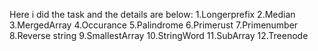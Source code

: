 Here i did the task and the details are below:
1.Longerprefix
2.Median
3.MergedArray
4.Occurance
5.Palindrome
6.Primerust
7.Primenumber
8.Reverse string
9.SmallestArray
10.StringWord
11.SubArray
12.Treenode
